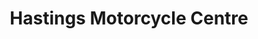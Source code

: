 ---
title: "Hastings Motorcycle Centre"
url: /hastings/hastings-motorcycle-centre/
shop: Motorrad
---